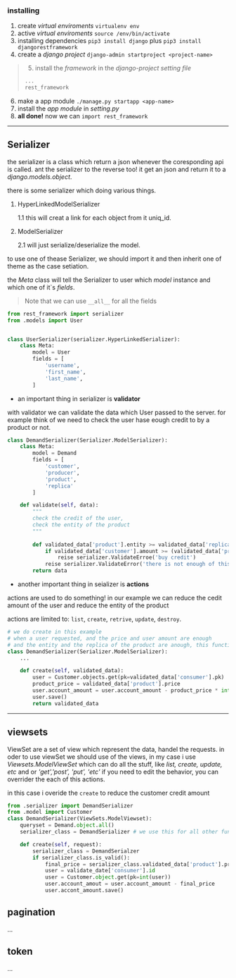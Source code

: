 ### installing

1. create *virtual enviroments* `virtualenv env`
2. active *virtual enviroments* `source /env/bin/activate`
3. installing dependencies `pip3 install django` plus `pip3 install djangorestframework`
4. create a *django project* `django-admin startproject <project-name>`
> 5. install the *framework* in the *django-project setting file*
> ```python
> ...
> rest_framework
> ```

6. make a app module `./manage.py startapp <app-name>`
7. install the *app module* in *setting.py*
8. **all done!** now we can `import rest_framework`

---

## Serializer

the serializer is a class which return a json whenever the coresponding api is called.
ant the serializer to the reverse too! it get an json and return it to a *django.models.object*.

there is some serializer which doing various things.

1. HyperLinkedModelSerializer

    1.1 this will creat a link for each object from it uniq_id.

2. ModelSerializer

    2.1 will just serialize/deserialize the model.

to use one of thease Serializer, we should import it and then inherit one of theme as
the case setiation.

the *Meta* class will tell the Serializer to user which *model* instance and which one of it`s *fields*.

> Note that we can use `__all__` for all the fields

```python
from rest_framework import serializer
from .models import User


class UserSerializer(serializer.HyperLinkedSerializer):
    class Meta:
        model = User
        fields = [
            'username',
            'first_name',
            'last_name',
        ]
```

- an important thing in serializer is **validator**

with validator we can validate the data which User passed to the server.
for example think of we need to check the user hase eough credit to by a product or not.

```python
class DemandSerializer(Serializer.ModelSerializer):
    class Meta:
        model = Demand
        fields = [
            'customer',
            'producer',
            'product',
            'replica'
        ]

    def validate(self, data):
        """
        check the credit of the user,
        check the entity of the product
        """
        
        def validated_data['product'].entity >= validated_data['replica']:
            if validated_data['customer'].amount >= (validated_data['product'].price * validated_data['replica']):
                reise serializer.ValidateErroe('buy credit')
            reise serializer.ValidateError('there is not enough of this product')
        return data
```

- another important thing in seializer is **actions**

actions are used to do something!
in our example we can reduce the cedit amount of the user and reduce the entity of the product

actions are limited to: `list`, `create`, `retrive`, `update`, `destroy`.

```python
# we do create in this example
# when a user requested, and the price and user amount are enough
# and the entity and the replica of the product are anough, this function will run
class DemandSerializer(Serializer.ModelSerializer):
    ...

    def create(self, validated_data):
        user = Customer.objects.get(pk=validated_data['consumer'].pk)
        product_price = validated_data['product'].price
        user.account_amount = user.account_amount - product_price * int(validated_data['replica'])
        user.save()
        return validated_data
```

---

## viewsets

ViewSet are a set of view which represent the data, handel the requests.
in oder to use viewSet we should use of the views, in my case i use *Viewsets.ModelViewSet* which can do all the stuff, like
*list, create, update, etc* and or *'get','post', 'put', 'etc'* if you need to edit the behavior, you can overrider the each of this
actions.

in this case i overide the `create`
to reduce the customer credit amount


```python
from .serializer import DemandSerializer
from .model import Customer
class DemandSerializer(ViewSets.ModelViewset):
    queryset = Demand.object.all()
    serializer_class = DemandSerializer # we use this for all other functions

    def create(self, request):
        serializer_class = DemandSerialzer
        if serializer_class.is_valid():
            final_price = serializer_class.validated_data['product'].price * serializer_class.validate_data['replica']
            user = validate_date['consumer'].id
            user = Customer.object.get(pk=int(user))
            user.account_amout = user.account_amount - final_price
            user.accont_amount.save()
```

## pagination
...

## token
...